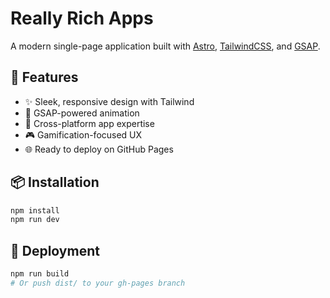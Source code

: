 # Really Rich Apps

A modern single-page application built with [Astro](https://astro.build), [TailwindCSS](https://tailwindcss.com), and [GSAP](https://greensock.com/gsap/).

## 🚀 Features

- ✨ Sleek, responsive design with Tailwind
- 🔁 GSAP-powered animation
- 📱 Cross-platform app expertise
- 🎮 Gamification-focused UX
- 🌐 Ready to deploy on GitHub Pages

## 📦 Installation

```bash
npm install
npm run dev
```

## 🚀 Deployment

```bash
npm run build
# Or push dist/ to your gh-pages branch
```
